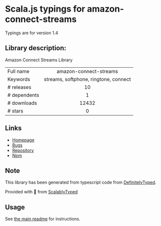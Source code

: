 
# Scala.js typings for amazon-connect-streams

Typings are for version 1.4

## Library description:
Amazon Connect Streams Library

|                    |                 |
| ------------------ | :-------------: |
| Full name          | amazon-connect-streams |
| Keywords           | streams, softphone, ringtone, connect |
| # releases         | 10 |
| # dependents       | 1 |
| # downloads        | 12432 |
| # stars            | 0 |

## Links
- [Homepage](https://github.com/aws/amazon-connect-streams#readme)
- [Bugs](https://github.com/aws/amazon-connect-streams/issues)
- [Repository](https://github.com/aws/amazon-connect-streams)
- [Npm](https://www.npmjs.com/package/amazon-connect-streams)
    


## Note
This library has been generated from typescript code from [DefinitelyTyped](https://definitelytyped.org).

Provided with :purple_heart: from [ScalablyTyped](https://github.com/oyvindberg/ScalablyTyped)

## Usage
See [the main readme](../../readme.md) for instructions.


